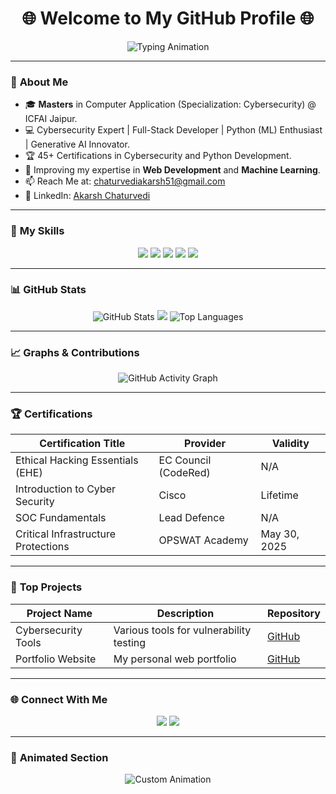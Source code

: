 <h1 align="center">🌐 Welcome to My GitHub Profile 🌐</h1>

<p align="center">
  <img src="https://readme-typing-svg.demolab.com?font=Fira+Code&size=25&pause=500&color=39FF14&center=true&vCenter=true&width=600&lines=Hi+there!+I'm+Akarsh+Chaturvedi;Cybersecurity+%7C+Machine+Learning+%7C+Web+Development;Always+Learning+%7C+Always+Exploring!" alt="Typing Animation" />
</p>

---

### 🌟 **About Me**
- 🎓 **Masters** in Computer Application (Specialization: Cybersecurity) @ ICFAI Jaipur.
- 💻 Cybersecurity Expert | Full-Stack Developer | Python (ML) Enthusiast | Generative AI Innovator.
- 🏆 45+ Certifications in Cybersecurity and Python Development.
- 🌱 Improving my expertise in **Web Development** and **Machine Learning**.
- 📫 Reach Me at: [chaturvediakarsh51@gmail.com](mailto:chaturvediakarsh51@gmail.com)
- 🔗 LinkedIn: [Akarsh Chaturvedi](https://www.linkedin.com/in/akarsh-chaturvedi-259271236)

---

### 🚀 **My Skills**
<p align="center">
  <img src="https://img.shields.io/badge/Python-3776AB?style=for-the-badge&logo=python&logoColor=white" />
  <img src="https://img.shields.io/badge/JavaScript-F7DF1E?style=for-the-badge&logo=javascript&logoColor=black" />
  <img src="https://img.shields.io/badge/HTML-E34F26?style=for-the-badge&logo=html5&logoColor=white" />
  <img src="https://img.shields.io/badge/CSS-1572B6?style=for-the-badge&logo=css3&logoColor=white" />
  <img src="https://img.shields.io/badge/Cybersecurity-39FF14?style=for-the-badge" />
</p>

---

### 📊 **GitHub Stats**
<p align="center">
  <img src="https://github-readme-stats.vercel.app/api?username=AkarshYash&show_icons=true&theme=radical" alt="GitHub Stats" />
  <img src="https://camo.githubusercontent.com/950da35fda8faabb52aa90e4993190eae54b94e302b74d7515cc65e0e396ed85/68747470733a2f2f6769746875622d726561646d652d73747265616b2d73746174732e6865726f6b756170702e636f6d2f3f757365723d416b6172736859617368267468656d653d7261646963616c" />
  <img src="https://github-readme-stats.vercel.app/api/top-langs/?username=AkarshYash&layout=compact&theme=radical" alt="Top Languages" />
</p>

---

### 📈 **Graphs & Contributions**
<p align="center">
  <img src="https://www.githubwrapped.io/AkarshYash" alt="GitHub Activity Graph" />
</p>

---

### 🏆 **Certifications**
| Certification Title                | Provider                   | Validity       |
|------------------------------------|----------------------------|----------------|
| Ethical Hacking Essentials (EHE)  | EC Council (CodeRed)       | N/A            |
| Introduction to Cyber Security     | Cisco                      | Lifetime       |
| SOC Fundamentals                   | Lead Defence               | N/A            |
| Critical Infrastructure Protections | OPSWAT Academy            | May 30, 2025   |

---

### 🌟 **Top Projects**
| Project Name       | Description                              | Repository                                      |
|--------------------|------------------------------------------|------------------------------------------------|
| Cybersecurity Tools| Various tools for vulnerability testing | [GitHub](https://github.com/AkarshYash)        |
| Portfolio Website  | My personal web portfolio               | [GitHub](https://akarshyash.github.io/Akarsh-potfolio/) |

---

### 🌐 **Connect With Me**
<p align="center">
  <a href="https://linkedin.com/in/AkarshChaturvedi"><img src="https://img.shields.io/badge/LinkedIn-0077B5?style=for-the-badge&logo=linkedin&logoColor=white" /></a>
  <a href="mailto:chaturvediakarsh51@gmail.com"><img src="https://img.shields.io/badge/Email-D14836?style=for-the-badge&logo=gmail&logoColor=white" /></a>
</p>

---

### 🎨 **Animated Section**
<p align="center">
  <img src="https://www.githubwrapped.io/AkarshYash" alt="Custom Animation" />
</p>